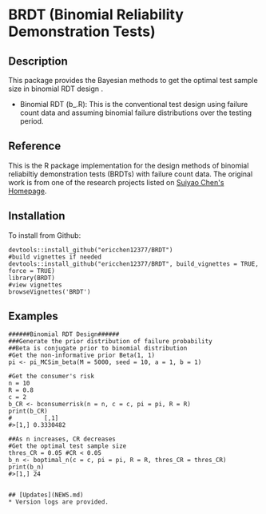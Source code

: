 # BRDT (Binomial Reliability Demonstration Tests)

## Description
This package provides the Bayesian methods to get the optimal test sample size in binomial RDT design .
* Binomial RDT (b_.R): This is the conventional test design using failure count data and assuming binomial failure distributions over the testing period.

## Reference
This is the R package implementation for the design methods of binomial reliabiltiy demonstration tests (BRDTs) with failure count data. The original work is from one of the research projects listed on [Suiyao Chen's Homepage](https://sites.google.com/mail.usf.edu/suiyaochen-professional/publication?authuser=0). 

## Installation
To install from Github:
```
devtools::install_github("ericchen12377/BRDT")
#build vignettes if needed
devtools::install_github("ericchen12377/BRDT", build_vignettes = TRUE, force = TRUE)
library(BRDT)
#view vignettes
browseVignettes('BRDT')
```
## Examples
```
######Binomial RDT Design######
###Generate the prior distribution of failure probability
##Beta is conjugate prior to binomial distribution
#Get the non-informative prior Beta(1, 1)
pi <- pi_MCSim_beta(M = 5000, seed = 10, a = 1, b = 1)

#Get the consumer's risk
n = 10
R = 0.8
c = 2
b_CR <- bconsumerrisk(n = n, c = c, pi = pi, R = R)
print(b_CR)
#         [,1]
#>[1,] 0.3330482

##As n increases, CR decreases
#Get the optimal test sample size
thres_CR = 0.05 #CR < 0.05
b_n <- boptimal_n(c = c, pi = pi, R = R, thres_CR = thres_CR)
print(b_n)
#>[1,] 24

```
```

## [Updates](NEWS.md)
* Version logs are provided.
